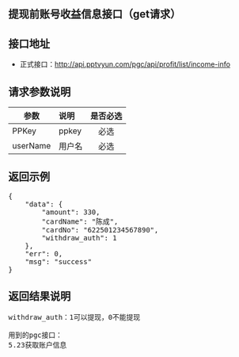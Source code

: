提现前账号收益信息接口（get请求）
----------

接口地址
----------
  * 正式接口：http://api.pptvyun.com/pgc/api/profit/list/income-info

请求参数说明
----------
|  参数         |说明          |是否必选|
| ------------- |:-------------|:-----:|
| PPKey      | ppkey |必选|
| userName      | 用户名 |必选    |
返回示例
----------
<pre>
{
    "data": {
        "amount": 330,
        "cardName": "陈成",
        "cardNo": "622501234567890",
        "withdraw_auth": 1
    },
    "err": 0,
    "msg": "success"
}
</pre>

返回结果说明
----------
<pre>
withdraw_auth：1可以提现，0不能提现

用到的pgc接口：
5.23获取账户信息
</pre>